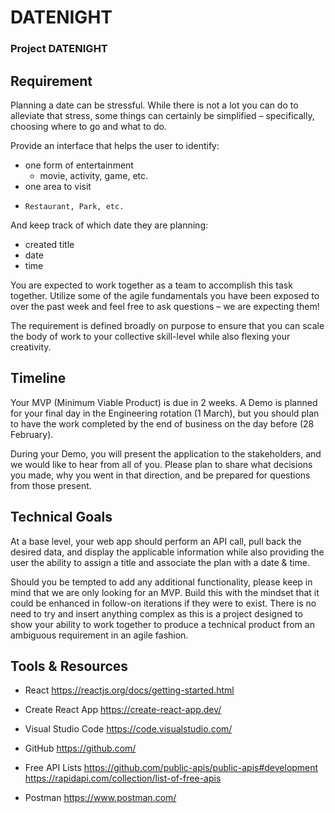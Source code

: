 # DATENIGHT

<h3> Project DATENIGHT </h3>

<h2> Requirement</h2>

Planning a date can be stressful. While there is not a lot you can do to alleviate that stress, some things can certainly be simplified – specifically, choosing where to go and what to do.  

Provide an interface that helps the user to identify: 
- one form of entertainment 
  -  movie, activity, game, etc.
- 	one area to visit 
  - 	Restaurant, Park, etc.
And keep track of which date they are planning: 
- created title
- date
- time

You are expected to work together as a team to accomplish this task together. Utilize some of the agile fundamentals you have been exposed to over the past week and feel free to ask questions – we are expecting them! 

The requirement is defined broadly on purpose to ensure that you can scale the body of work to your collective skill-level while also flexing your creativity. 


<h2>Timeline</h2>

Your MVP (Minimum Viable Product) is due in 2 weeks. A Demo is planned for your final day in the Engineering rotation (1 March), but you should plan to have the work completed by the end of business on the day before (28 February).

During your Demo, you will present the application to the stakeholders, and we would like to hear from all of you. Please plan to share what decisions you made, why you went in that direction, and be prepared for questions from those present. 


<h2>Technical Goals</h2>

At a base level, your web app should perform an API call, pull back the desired data, and display the applicable information while also providing the user the ability to assign a title and associate the plan with a date & time.  

Should you be tempted to add any additional functionality, please keep in mind that we are only looking for an MVP. Build this with the mindset that it could be enhanced in follow-on iterations if they were to exist. There is no need to try and insert anything complex as this is a project designed to show your ability to work together to produce a technical product from an ambiguous requirement in an agile fashion. 


<h2>Tools & Resources</h2>


- React	https://reactjs.org/docs/getting-started.html 

- Create React App	https://create-react-app.dev/ 

- Visual Studio Code	https://code.visualstudio.com/ 

- GitHub	https://github.com/ 

- Free API Lists	https://github.com/public-apis/public-apis#development
https://rapidapi.com/collection/list-of-free-apis 

- Postman	https://www.postman.com/ 




